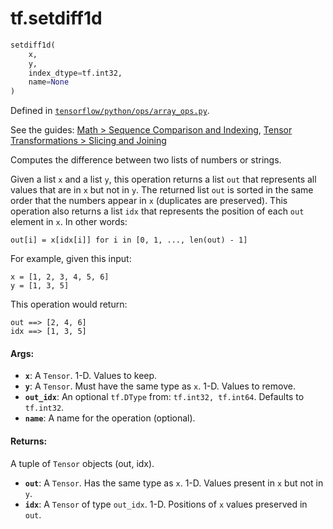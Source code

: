 <div itemscope itemtype="http://developers.google.com/ReferenceObject">
<meta itemprop="name" content="tf.setdiff1d" />
</div>

# tf.setdiff1d

``` python
setdiff1d(
    x,
    y,
    index_dtype=tf.int32,
    name=None
)
```



Defined in [`tensorflow/python/ops/array_ops.py`](https://www.tensorflow.org/code/tensorflow/python/ops/array_ops.py).

See the guides: [Math > Sequence Comparison and Indexing](../../../api_guides/python/math_ops.md#Sequence_Comparison_and_Indexing), [Tensor Transformations > Slicing and Joining](../../../api_guides/python/array_ops.md#Slicing_and_Joining)

Computes the difference between two lists of numbers or strings.

Given a list `x` and a list `y`, this operation returns a list `out` that
represents all values that are in `x` but not in `y`. The returned list `out`
is sorted in the same order that the numbers appear in `x` (duplicates are
preserved). This operation also returns a list `idx` that represents the
position of each `out` element in `x`. In other words:

`out[i] = x[idx[i]] for i in [0, 1, ..., len(out) - 1]`

For example, given this input:

```
x = [1, 2, 3, 4, 5, 6]
y = [1, 3, 5]
```

This operation would return:

```
out ==> [2, 4, 6]
idx ==> [1, 3, 5]
```

#### Args:

* <b>`x`</b>: A `Tensor`. 1-D. Values to keep.
* <b>`y`</b>: A `Tensor`. Must have the same type as `x`. 1-D. Values to remove.
* <b>`out_idx`</b>: An optional `tf.DType` from: `tf.int32, tf.int64`. Defaults to `tf.int32`.
* <b>`name`</b>: A name for the operation (optional).


#### Returns:

A tuple of `Tensor` objects (out, idx).

* <b>`out`</b>: A `Tensor`. Has the same type as `x`. 1-D. Values present in `x` but not in `y`.
* <b>`idx`</b>: A `Tensor` of type `out_idx`. 1-D. Positions of `x` values preserved in `out`.